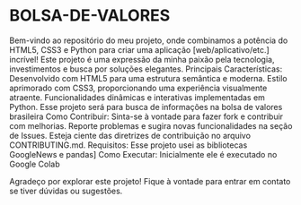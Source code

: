 # BOLSA-DE-VALORES

Bem-vindo ao repositório do meu projeto, onde combinamos a potência do HTML5, CSS3 e Python
para criar uma aplicação [web/aplicativo/etc.] incrível! Este projeto é uma expressão da minha
paixão pela tecnologia,  investimentos e busca por soluções elegantes.
Principais Características:
Desenvolvido com HTML5 para uma estrutura semântica e moderna.
Estilo aprimorado com CSS3, proporcionando uma experiência visualmente atraente.
Funcionalidades dinâmicas e interativas implementadas em Python.
Esse projeto será para busca de informações na bolsa de valores brasileira
Como Contribuir:
Sinta-se à vontade para fazer fork e contribuir com melhorias.
Reporte problemas e sugira novas funcionalidades na seção de Issues.
Esteja ciente das diretrizes de contribuição no arquivo CONTRIBUTING.md.
Requisitos:
Esse projeto usei as bibliotecas GoogleNews e pandas]
Como Executar:
Inicialmente ele é executado no Google Colab

Agradeço por explorar este projeto! Fique à vontade para entrar em contato se tiver dúvidas ou sugestões.


